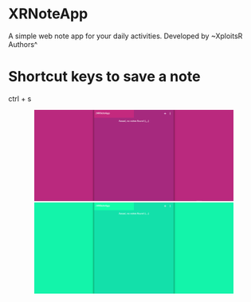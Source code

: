 # XRNoteApp
A simple web note app for your daily activities.
Developed by ~XploitsR Authors^

# Shortcut keys to save a note
ctrl + s

<p style="text-align:center">
  <img src="https://raw.githubusercontent.com/XploitsR/XRNoteApp/master/assets/ico/Annotation%202020-07-05%20044423.png" width="400" alt="screenshot1">
  <img src="https://raw.githubusercontent.com/XploitsR/XRNoteApp/master/assets/ico/Annotation%202020-07-05%20044521.png" width="400" alt="screenshot2">
</p>
